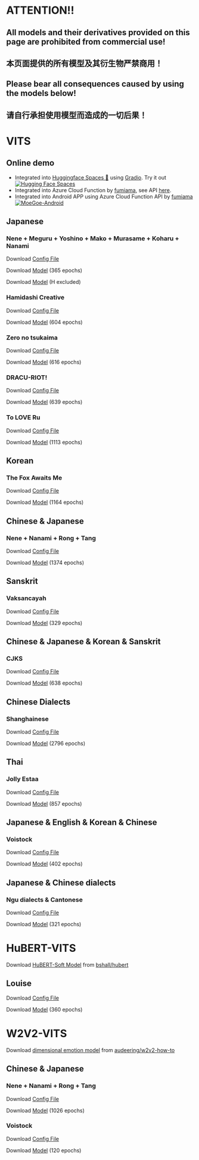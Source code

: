 # ATTENTION!!
## All models and their derivatives provided on this page are prohibited from commercial use!
## 本页面提供的所有模型及其衍生物严禁商用！
## Please bear all consequences caused by using the models below!
## 请自行承担使用模型而造成的一切后果！

# VITS
## Online demo
- Integrated into [Huggingface Spaces 🤗](https://huggingface.co/spaces) using [Gradio](https://github.com/gradio-app/gradio). Try it out [![Hugging Face Spaces](https://img.shields.io/badge/%F0%9F%A4%97%20Hugging%20Face-Spaces-blue)](https://huggingface.co/spaces/skytnt/moe-japanese-tts)
- Integrated into Azure Cloud Function by [fumiama](https://github.com/fumiama), see API [here](https://github.com/fumiama/MoeGoe).
- Integrated into Android APP using Azure Cloud Function API by [fumiama](https://github.com/fumiama) [![MoeGoe-Android](https://img.shields.io/badge/MoeGoe-Android-orange)](https://github.com/fumiama/MoeGoe-Android)
## Japanese
### Nene + Meguru + Yoshino + Mako + Murasame + Koharu + Nanami
Download [Config File](https://sjtueducn-my.sharepoint.com/:u:/g/personal/cjang_cjengh_sjtu_edu_cn/Ed7PXqaBdllAki0TPpeZorgBFdnxirbX_AYGUIiIcWAYNg?e=avxkWs)

Download [Model](https://sjtueducn-my.sharepoint.com/:u:/g/personal/cjang_cjengh_sjtu_edu_cn/EXTQrTj-UJpItH3BmgIUvhgBNZk88P1tT_7GPNr4yegNyw?e=5mcwgl) (365 epochs)

Download [Model](https://sjtueducn-my.sharepoint.com/:u:/g/personal/cjang_cjengh_sjtu_edu_cn/EYH0aVcuLbVAgdTVRjmNNDgB8xSSBINAIHByWL1tp97hWg?e=ZvegdK) (H excluded)
### Hamidashi Creative
Download [Config File](https://sjtueducn-my.sharepoint.com/:u:/g/personal/cjang_cjengh_sjtu_edu_cn/EbYG4z3PmwhKibN59Sb8GTkBHr7gvbz6tWtsuwkmtqB8oA?e=cbxH86)

Download [Model](https://sjtueducn-my.sharepoint.com/:u:/g/personal/cjang_cjengh_sjtu_edu_cn/ERNCwIXf51JGrkDODZ2Iy5oBpPKDPEvnd486ypQQyGmzZQ?e=1sSIED) (604 epochs)
### Zero no tsukaima
Download [Config File](https://sjtueducn-my.sharepoint.com/:u:/g/personal/cjang_cjengh_sjtu_edu_cn/EYMl9Cv8Dh5PqVSv-0FwjQIB87UiayTKrx7WtsDu822SfQ?e=kzwdX9)

Download [Model](https://sjtueducn-my.sharepoint.com/:u:/g/personal/cjang_cjengh_sjtu_edu_cn/ERj_gBqhjNJBu95j3TXMcrYB2ZxYojk4BRnUBiHPYfB_KA?e=VdehLe) (616 epochs)
### DRACU-RIOT!
Download [Config File](https://sjtueducn-my.sharepoint.com/:u:/g/personal/cjang_cjengh_sjtu_edu_cn/EagNdyAO0TlFhjc6jLdRP_4BfZPE82Vz1sn0qFbkU5EYWA?e=Cp0Kvq)

Download [Model](https://sjtueducn-my.sharepoint.com/:u:/g/personal/cjang_cjengh_sjtu_edu_cn/EZHnCfJvJclAqa91lpoByQoBAjUwGAEU6ISUHTk_J_dXRg?e=anJN4z) (639 epochs)
### To LOVE Ru
Download [Config File](https://sjtueducn-my.sharepoint.com/:u:/g/personal/cjang_cjengh_sjtu_edu_cn/EUiZe3hWvjlBvwdcAsaRJzgB4-JJn2S54eyPZUg5H4C8bA?e=Q7d3Vf)

Download [Model](https://sjtueducn-my.sharepoint.com/:u:/g/personal/cjang_cjengh_sjtu_edu_cn/EegGavlBw6FOubzxmdF3nz8BMGae7cwL4tjSxBTbj4aOxQ?e=Az5RYG) (1113 epochs)
## Korean
### The Fox Awaits Me
Download [Config File](https://sjtueducn-my.sharepoint.com/:u:/g/personal/cjang_cjengh_sjtu_edu_cn/EYXC9IqILZFJqe0kyFjb9XwBuLldZnQBEMGJxI3h_iYX3w?e=Q4GrVH)

Download [Model](https://sjtueducn-my.sharepoint.com/:u:/g/personal/cjang_cjengh_sjtu_edu_cn/ERPxoGsG12lOn4LihxnwkGEBw3qil75tW__z-GAptnO2Iw?e=d077MU) (1164 epochs)
## Chinese & Japanese
### Nene + Nanami + Rong + Tang
Download [Config File](https://sjtueducn-my.sharepoint.com/:u:/g/personal/cjang_cjengh_sjtu_edu_cn/EYZfZuW5jtxIqIesYOpFuB4BVWtItUIO2f9YxGQZelRxaQ?e=MCZPCL)

Download [Model](https://sjtueducn-my.sharepoint.com/:u:/g/personal/cjang_cjengh_sjtu_edu_cn/EQ0IKHchgzZAt0E6GryW17EBsIlIkmby6BcO9FtoODjwNQ?e=5uzWtj) (1374 epochs)
## Sanskrit
### Vaksancayah
Download [Config File](https://sjtueducn-my.sharepoint.com/:u:/g/personal/cjang_cjengh_sjtu_edu_cn/EboDCAEPOo5CgpYPz7ngZr4Bnf6_bn2_PioIrnPfk0RxUg?e=nWAEcr)

Download [Model](https://sjtueducn-my.sharepoint.com/:u:/g/personal/cjang_cjengh_sjtu_edu_cn/EXjE7oiLIgpPs6Fm8u5MvdEBUC7YxgAIHutpGV9wK016OQ?e=oPwgdC) (329 epochs)
## Chinese & Japanese & Korean & Sanskrit
### CJKS
Download [Config File](https://sjtueducn-my.sharepoint.com/:u:/g/personal/cjang_cjengh_sjtu_edu_cn/ESicAwO-GUtEvua06_s79e4Bp1E07Q_eRD0JqvTAXmMaDQ)

Download [Model](https://sjtueducn-my.sharepoint.com/:u:/g/personal/cjang_cjengh_sjtu_edu_cn/Ee_mfaDUIltBv49uESNZC8ABe47OeIC1P53n0p4vDcdhsg?e=h171Yl) (638 epochs)
## Chinese Dialects
### Shanghainese
Download [Config File](https://sjtueducn-my.sharepoint.com/:u:/g/personal/cjang_cjengh_sjtu_edu_cn/EX4B8R1K38tNqkDz1o94KusBjRy-yxlWGAUqvK5gPOUKig?e=HzVaEC)

Download [Model](https://sjtueducn-my.sharepoint.com/:u:/g/personal/cjang_cjengh_sjtu_edu_cn/EfnEO6kW-CNNhywJmIZNPU0BUmFdSArguFETp0pjtvHZBA?e=dKJULk) (2796 epochs)
## Thai
### Jolly Estaa
Download [Config File](https://sjtueducn-my.sharepoint.com/:u:/g/personal/cjang_cjengh_sjtu_edu_cn/EfTTkutX635NpKSmom_sPasBq6-urPU-oniMXEER_5lpbw?e=6J1Et0)

Download [Model](https://sjtueducn-my.sharepoint.com/:u:/g/personal/cjang_cjengh_sjtu_edu_cn/EUHKpKdfhQ1BhgQ_z76zCC0BstxCTRKImi3nUwNvJ7QMTg?e=o6LekQ) (857 epochs)
## Japanese & English & Korean & Chinese
### Voistock
Download [Config File](https://sjtueducn-my.sharepoint.com/:u:/g/personal/cjang_cjengh_sjtu_edu_cn/ERQ2nNccQmBHhnbxItByn0YB0SQ-UHCahzoIGXb2RA-FoQ?e=mQ6fKo)

Download [Model](https://sjtueducn-my.sharepoint.com/:u:/g/personal/cjang_cjengh_sjtu_edu_cn/EfW8nGHBejxEisHhxVjq1v4BOxqT7YJ-p_pudTPEoDDxxw?e=O8DNrR) (402 epochs)
## Japanese & Chinese dialects
### Ngu dialects & Cantonese
Download [Config File](https://sjtueducn-my.sharepoint.com/:u:/g/personal/cjang_cjengh_sjtu_edu_cn/EbtTeDZwyyxEgDO8h1CwSXoBBiCNAnFwvkNEhHxVtjRBpQ?e=xtr3sx)

Download [Model](https://sjtueducn-my.sharepoint.com/:u:/g/personal/cjang_cjengh_sjtu_edu_cn/EWrZ6l7NIhpLtPqJcuM1d80B6YsZ4JLZxyA3nNXKMTjf1Q?e=5HnrOJ) (321 epochs)

# HuBERT-VITS
Download [HuBERT-Soft Model](https://github.com/bshall/hubert/releases/download/v0.1/hubert-soft-0d54a1f4.pt) from [bshall/hubert](https://github.com/bshall/hubert)
## Louise
Download [Config File](https://sjtueducn-my.sharepoint.com/:u:/g/personal/cjang_cjengh_sjtu_edu_cn/ETa-G4CTo4pNm7T7aVnbuUYBtOUuMdBCASYnXxgGc5ApIQ?e=6lp4rz)

Download [Model](https://sjtueducn-my.sharepoint.com/:u:/g/personal/cjang_cjengh_sjtu_edu_cn/EZMWDPf6MORLpA6wGfaqm1oBlETT0wUCuz92zgDvXX8oCw?e=VeBTwo) (360 epochs)

# W2V2-VITS
Download [dimensional emotion model](https://zenodo.org/record/6221127/files/w2v2-L-robust-12.6bc4a7fd-1.1.0.zip?download=1) from [audeering/w2v2-how-to](https://github.com/audeering/w2v2-how-to)
## Chinese & Japanese
### Nene + Nanami + Rong + Tang
Download [Config File](https://sjtueducn-my.sharepoint.com/:u:/g/personal/cjang_cjengh_sjtu_edu_cn/EVmdN1gWEEFNpqY-BVHEV1gB9IJeK0tycD-sQ4omVysdOw?e=d7jj63)

Download [Model](https://sjtueducn-my.sharepoint.com/:u:/g/personal/cjang_cjengh_sjtu_edu_cn/EQrmhXnSFrFFq8nmk6uaDacBOP4cmSeQupC9MbMzJ2Kzeg?e=wcY9zB) (1026 epochs)
### Voistock
Download [Config File](https://sjtueducn-my.sharepoint.com/:u:/g/personal/cjang_cjengh_sjtu_edu_cn/EXPMFcctut9Ng6oi9pcfeOoBOXnOb0OEbcHeUB0HSoI0hw?e=EOb60C)

Download [Model](https://sjtueducn-my.sharepoint.com/:u:/g/personal/cjang_cjengh_sjtu_edu_cn/EVjbuUmeDhBKojZgUPf0oYsBRPvHpY5n0wbDxubsqEFrcw?e=K3Xmdx) (120 epochs)

